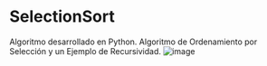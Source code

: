 # SelectionSort
Algoritmo desarrollado en Python. Algoritmo de Ordenamiento por Selección y un Ejemplo de Recursividad.
![image](https://user-images.githubusercontent.com/42627062/208166945-0e8e9852-c68a-4c82-9540-e8417b4f6652.png)
